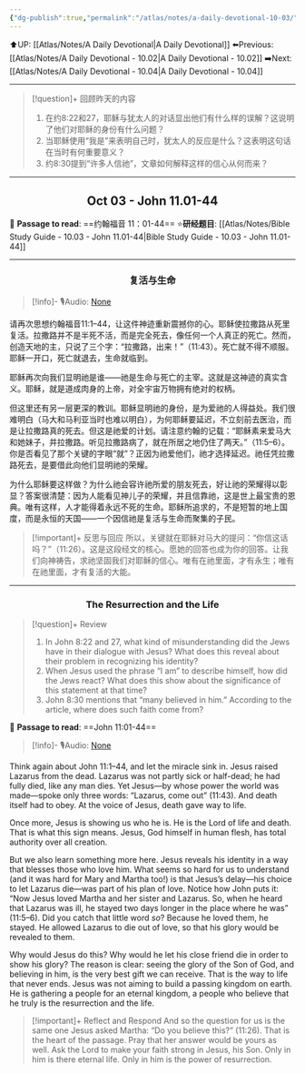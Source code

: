 ```yaml
---
{"dg-publish":true,"permalink":"/atlas/notes/a-daily-devotional-10-03/"}
---
```


 ⬆️UP: [[Atlas/Notes/A Daily Devotional\|A Daily Devotional]]
⬅️Previous: [[Atlas/Notes/A Daily Devotional - 10.02\|A Daily Devotional - 10.02]]
➡️Next: [[Atlas/Notes/A Daily Devotional - 10.04\|A Daily Devotional - 10.04]]

---

> [!question]+ 回顾昨天的内容
> 1. 在约8:22和27，耶稣与犹太人的对话显出他们有什么样的误解？这说明了他们对耶稣的身份有什么问题？
> 2. 当耶稣使用“我是”来表明自己时，犹太人的反应是什么？这表明这句话在当时有何重要意义？
> 3. 约8:30提到“许多人信祂”，文章如何解释这样的信心从何而来？

---
## <center>Oct 03 - John 11.01-44</center>

📖 **Passage to read**: ==约翰福音 11：01-44==
⭐**研经题目**: [[Atlas/Notes/Bible Study Guide - 10.03 - John 11.01-44\|Bible Study Guide - 10.03 - John 11.01-44]]

---
### <center>复活与生命</center>

> [!info]- 🎙️Audio: [None]()

请再次思想约翰福音11:1–44，让这件神迹重新震撼你的心。耶稣使拉撒路从死里复活。拉撒路并不是半死不活，而是完全死去，像任何一个人真正的死亡。然而，创造天地的主，只说了三个字：“拉撒路，出来！”（11:43）。死亡就不得不顺服。耶稣一开口，死亡就退去，生命就临到。

耶稣再次向我们显明祂是谁——祂是生命与死亡的主宰。这就是这神迹的真实含义。耶稣，就是道成肉身的上帝，对全宇宙万物拥有绝对的权柄。

但这里还有另一层更深的教训。耶稣显明祂的身份，是为爱祂的人得益处。我们很难明白（马大和马利亚当时也难以明白），为何耶稣要延迟，不立刻前去医治，而是让拉撒路真的死去。但这是祂爱的计划。请注意约翰的记载：“耶稣素来爱马大和她妹子，并拉撒路。听见拉撒路病了，就在所居之地仍住了两天。”（11:5–6）。你是否看见了那个关键的字眼“就”？正因为祂爱他们，祂才选择延迟。祂任凭拉撒路死去，是要借此向他们显明祂的荣耀。

为什么耶稣要这样做？为什么祂会容许祂所爱的朋友死去，好让祂的荣耀得以彰显？答案很清楚：因为人能看见神儿子的荣耀，并且信靠祂，这是世上最宝贵的恩典。唯有这样，人才能得着永远不死的生命。耶稣所追求的，不是短暂的地上国度，而是永恒的天国——一个因信祂是复活与生命而聚集的子民。

> [!important]+ 反思与回应
所以，关键就在耶稣对马大的提问：“你信这话吗？”（11:26）。这是这段经文的核心。愿她的回答也成为你的回答。让我们向神祷告，求祂坚固我们对耶稣的信心。唯有在祂里面，才有永生；唯有在祂里面，才有复活的大能。

---
### <center>The Resurrection and the Life</center>

> [!question]+ Review
> 1. In John 8:22 and 27, what kind of misunderstanding did the Jews have in their dialogue with Jesus? What does this reveal about their problem in recognizing his identity?
> 2. When Jesus used the phrase “I am” to describe himself, how did the Jews react? What does this show about the significance of this statement at that time?
> 3. John 8:30 mentions that “many believed in him.” According to the article, where does such faith come from?

📖 **Passage to read**: ==John 11:01-44==

> [!info]- 🎙️Audio: [None]()  


Think again about John 11:1–44, and let the miracle sink in. Jesus raised Lazarus from the dead. Lazarus was not partly sick or half-dead; he had fully died, like any man dies. Yet Jesus—by whose power the world was made—spoke only three words: “Lazarus, come out” (11:43). And death itself had to obey. At the voice of Jesus, death gave way to life.

Once more, Jesus is showing us who he is. He is the Lord of life and death. That is what this sign means. Jesus, God himself in human flesh, has total authority over all creation.

But we also learn something more here. Jesus reveals his identity in a way that blesses those who love him. What seems so hard for us to understand (and it was hard for Mary and Martha too!) is that Jesus’s delay—his choice to let Lazarus die—was part of his plan of love. Notice how John puts it: “Now Jesus loved Martha and her sister and Lazarus. So, when he heard that Lazarus was ill, he stayed two days longer in the place where he was” (11:5–6). Did you catch that little word _so_? Because he loved them, he stayed. He allowed Lazarus to die out of love, so that his glory would be revealed to them.

Why would Jesus do this? Why would he let his close friend die in order to show his glory? The reason is clear: seeing the glory of the Son of God, and believing in him, is the very best gift we can receive. That is the way to life that never ends. Jesus was not aiming to build a passing kingdom on earth. He is gathering a people for an eternal kingdom, a people who believe that he truly is the resurrection and the life.

> [!important]+ Reflect and Respond
And so the question for us is the same one Jesus asked Martha: “Do you believe this?” (11:26). That is the heart of the passage. Pray that her answer would be yours as well. Ask the Lord to make your faith strong in Jesus, his Son. Only in him is there eternal life. Only in him is the power of resurrection.
